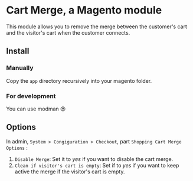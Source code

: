 # Cart Merge, a Magento module

This module allows you to remove the merge between the customer's cart and the visitor's cart when the customer connects.

## Install

### Manually

Copy the `app` directory recursively into your magento folder.

### For development

You can use modman :heart_eyes:

## Options

In admin, `System > Congiguration > Checkout`, part `Shopping Cart Merge Options` :

1.  `Disable Merge`: Set it to _yes_ if you want to disable the cart merge.
2.  `Clean if visitor's cart is empty`: Set if to _yes_ if you want to keep active the merge if the visitor's cart is empty.


